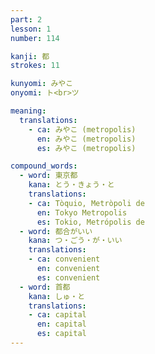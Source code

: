 ```yaml
---
part: 2
lesson: 1
number: 114

kanji: 都
strokes: 11

kunyomi: みやこ
onyomi: ト<br>ツ

meaning:
  translations:
    - ca: みやこ (metropolis)
      en: みやこ (metropolis)
      es: みやこ (metropolis)

compound_words:
  - word: 東京都
    kana: とう・きょう・と
    translations:
    - ca: Tòquio, Metròpoli de
      en: Tokyo Metropolis
      es: Tokio, Metrópolis de
  - word: 都合がいい
    kana: つ・ごう・が・いい
    translations:
    - ca: convenient
      en: convenient
      es: convenient
  - word: 首都
    kana: しゅ・と
    translations:
    - ca: capital
      en: capital
      es: capital
---
```

